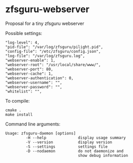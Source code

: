 zfsguru-webserver
=================

Proposal for a tiny zfsguru webserver

Possible settings:
```
"log-level": 4,
"pid-file": "/var/log/zfsguru/pilight.pid",
"config-file": "/etc/zfsguru/config.json",
"log-file": "/var/log/zfsguru.log",
"webserver-enable": 1,
"webserver-root": "/usr/local/share/www/",
"webserver-port": 80,
"webserver-cache": 1,
"webserver-authentication": 0,
"webserver-username": "",
"webserver-password": "",
"whitelist": "",
```

To compile:
```
cmake .
make install
```

Command line arguments:
```
Usage: zfsguru-daemon [options]
         -H --help              display usage summary
         -V --version           display version
         -S --settings          settings file
         -D --nodaemon          do not daemonize and
                                show debug information
```